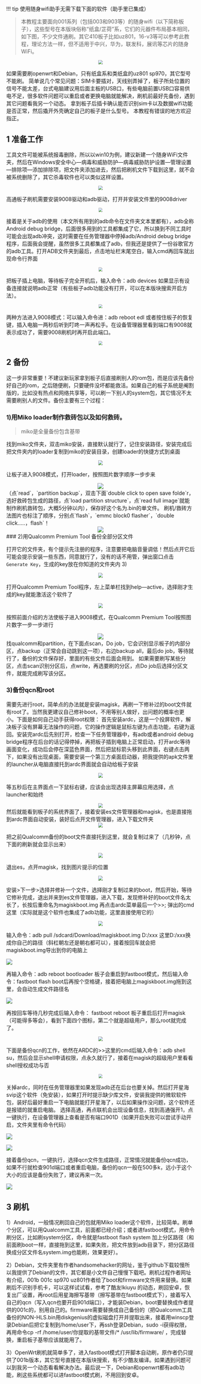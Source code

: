 !!! tip
    使用随身wifi助手无需下载下面的软件（助手里已集成）

> 本教程主要面向001系列（包括003和903等）的随身wifi（以下简称板子），这些型号在本版块俗称“纸盒/芷荷”系，它们的元器件布局基本相同，如下图，不少文件通刷。其它410板子比如uz801，16-v3等可以参考此教程，理论方法一样，但不适用于中兴，华为，联发科，展讯等芯片的随身WiFi。

<div style="text-align: center;">
    <img src="./image/1457910_b6786f6d_7891_3591_704@3325x2494.jpeg.m.jpg" style="zoom:70%;" />
</div>

如果需要刷openwrt和Debian，只有纸盒系和类纸盒的uz801 sp970，其它型号不能刷。
简单说几个常见问题：SIM卡要插对，天线别弄掉了，板子所处位置的信号不能太差，台式电脑建议用后面主板的USB口，有些电脑前置USB口容易供电不足，很多软件问题可以重启或者更换电脑就能解决，刷机前最好先备份，遇到其它问题看我另一个动态。
拿到板子后插卡确认能否识别sim卡以及数据wifi功能是否正常，然后撬开外壳确定自己的板子是什么型号。
本教程有错误的地方欢迎指正。

## 1 准备工作

工具文件可能被系统报毒删除，所以以win10为例，建议新建一个随身WiFi文件夹，然后在Windows安全中心—病毒和威胁防护—病毒威胁防护设置—管理设置—排除项—添加排除项，把文件夹添加进去，然后把刷机文件下载到这里，就不会被系统删除了，其它杀毒软件也可以类似这样设置。

<div style="text-align: center;">
    <img src="./image/防止杀毒.jpg" style="zoom:70%;" />
</div>

高通板子刷机需要安装9008驱动和adb驱动，打开并安装文件里的9008driver

<div style="text-align: center;">
	<img src="./image/安装驱动.jpg" style="zoom:67%;" />
</div>

接着是关于adb的使用（本文所有用到的adb命令在文件夹文本里都有），adb全称Android debug bridge，后面很多用到的工具都集成了它，所以换到不同工具时可能会出现adb冲突，这时需要在任务管理器中停掉adb/Android debug bridge程序，后面我会提醒，虽然很多工具都集成了adb，但我还是提供了一份谷歌官方的adb工具。打开ADB文件夹到最后，点击地址栏末尾空白，输入cmd再回车就出现命令行界面

<div style="text-align: center;">
<img src="./image/打开abd工具.jpg" style="zoom:67%;" />
</div>

把板子插上电脑，等待板子完全开机后，输入命令：adb devices
如果显示有设备连接就说明adb正常（有些板子adb功能没有打开，可以在本版块搜索开启方法）。

<div style="text-align: center;">
<img src="image/查看ABD是否正常.jpg" style="zoom:67%;" />
</div>

两种方法进入9008模式：可以输入命令进：adb reboot edl
或者按住板子的恢复键，插入电脑一两秒后听到叮咚一声再松手。在设备管理器里看到端口有9008就表示成功了，需要9008刷机时再开启此端口。

<div style="text-align: center;">
<img src="image/9008.jpg" style="zoom:67%;" />
</div>

## 2 备份

这一步非常重要！不建议新玩家拿到板子后直接刷别人的rom包，而是应该先备份好自己的rom，之后随便刷，只要硬件没坏都能救活。如果自己的板子系统是阉割版的，比如没有热点和网络共享等，可以刷一下别人的system包，其它情况不太需要刷别人的文件。备份主要有三个过程：

### 1)用Miko loader制作救砖包以及如何救砖。

> miko是全量备份包含基带

找到miko文件夹，双击miko安装，直接默认就行了，记住安装路径，安装完成后把文件夹内的loader复制到miko的安装目录，创建loader的快捷方式到桌面

<div style="text-align: center;">
<img src="image/复制loader.jpg" style="zoom: 80%;" />
</div>

让板子进入9008模式，打开loader，按照图片数字顺序一步步来

<div style="text-align: center;">
<img src="image/loader备份.jpg"  />
</div>
（点`read`，`partition backup`，双击下面`double click to open save folde`r，选好救砖包生成的路径，点`load partition structure`，点`read full image`就能制作刷机救砖包，大概5分钟以内），保存好这个名为.bin的单文件。
刷机/救砖方法图片也标注了顺序，分别点`flash`，`emmc block0 flasher`，`double click.....，flash`！

<div style="text-align: center;">
<img src="image/刷机或者救砖.jpg"  />
</div>
### 2)用Qualcomm Premium Tool 备份全部分区文件

打开它的文件夹，有个提示先注册的程序，注意要把电脑音量调低！然后点开它后可能会提示安装一些东西，同意就行了，没有的话不用管，弹出窗口点击`Generate Key`，生成的key放在你知道的文件夹内
3)

<div style="text-align: center;">
<img src="image/注册生成key.jpg" style="zoom:80%;" />
</div>

打开Qualcomm Premium Tool程序，左上菜单栏找到help—active，选择刚才生成的key就能激活这个软件了

<div style="text-align: center;">
<img src="image/激活模式.jpg" style="zoom:80%;" />
</div>

按照前面介绍的方法使板子进入9008模式，在Qualcomm Premium Tool按照图片数字一步一步进行

<div style="text-align: center;">
<img src="image/备份步骤顺序.jpg"  />
</div>
找qualcomm和partition，在下面点scan，Do job，它会识别显示板子的内部分区，点backup（正常会自动跳到这一项），右边backup all，最后do job，等待就行了，备份的文件保存好，里面的有些文件后面会用到。
如果需要刷写某些分区，点击scan识别分区后，点write，再选要刷的分区，点Do job后选择分区文件，就能完成刷写该分区。

### 3)备份qcn和root

需要先进行root，简单点的办法就是安装magisk，再刷一下修补过的boot文件就有root了。当然我更建议自己修补boot，不用等别人做好，出问题的概率也更小。下面是如何自己动手获得root权限：
首先安装ardc，这是一个投屏软件，解决板子没有屏幕无法操作的问题，它的操作逻辑是鼠标左键为点击功能，右键为返回。安装完ardc后先别打开，检查一下任务管理器中，有adb或者android debug bridge程序在后台的话记得停掉，再把板子插到电脑上正常启动，打开ardc等待画面变化，成功后会停在深蓝色界面，然后把鼠标箭头移到此界面，右键点击两下，如果没有出现桌面，需要安装一个第三方桌面启动器，把我提供的apk文件里的launcher从电脑直接托到ardc界面就会自动给板子安装

<div style="text-align: center;">
<img src="image/安装桌面启动器.jpg" style="zoom:80%;" />
</div>

等五秒后在主界面点一下鼠标右键，应该会出现选择主屏幕应用选择，点launcher和始终

<div style="text-align: center;">
<img src="image/选择默认桌面启动器.jpg" style="zoom:80%;" />
</div>
然后就能看到板子的系统界面了，接着安装es文件管理器和magisk，也是直接拖到ardc界面自动安装，装好后点开文件管理器，进入下载文件夹

<div style="text-align: center;">
<img src="image/文件夹.jpg" style="zoom:80%;" />
</div>

把之前Qualcomm备份的boot文件直接托到这里，就会复制过来了（几秒钟，点下面的刷新就会显示出来）

<div style="text-align: center;">
<img src="image/复制boot.jpg" style="zoom:80%;" />
</div>

退出es，点开magisk，找到图片提示的位置

<div style="text-align: center;">
<img src="image/magisk修补boot.jpg" style="zoom:80%;" />
</div>

安装>下一步>选择并修补一个文件，选择刚才复制过来的boot，然后开始，等待它修补完成，退出并来到es文件管理器，进入下载，发现修补好的boot文件名太长了，长按后重命名为magiskboot.img
再点击ardc菜单最后一个>>; 弹出的cmd这里（实际就是这个软件也集成了adb功能，这里直接使用它的）

<div style="text-align: center;">
<img src="image/打开ARDC的ADB功能.jpg" style="zoom:80%;" />
</div>

输入命令：adb pull /sdcard/Download/magiskboot.img D:/xxx
这里D:/xxx换成你自己的路径（斜杠朝左还是朝右都可以），接着按回车就会把magiskboot.img导出到你的电脑上


![](image/导出magiskboot.jpg)

再输入命令：adb reboot bootloader
板子会重启到fastboot模式，然后输入命令：fastboot flash boot后再按个空格键，接着把电脑上magiskboot.img拖到这里，会自动生成文件路径名


![](image/刷入修补后的boot.jpg)

再按回车等待几秒完成后输入命令：
fastboot reboot
板子重启后打开magisk（可能得多等会），看到下面四个图标，第二个就是超级用户，那么root就完成了。

<div style="text-align: center;">
<img src="image/获得root权限.jpg" style="zoom:80%;" />
</div>

下面是备份qcn的工作，依然在ARDC的>>这里的cmd后输入命令：adb shell su，然后会显示shell申请权限，点永久就行了，接着在magisk的超级用户里看看shell授权成功与否

<div style="text-align: center;">
<img src="image/shell授权.jpg" style="zoom:67%;" />
</div>

关掉ardc，同时在任务管理器里如果发现adb还在后台也要关掉。然后打开星海svip这个软件（免安装），如果打开时提示缺少库文件，安装我提供的微软软件包，装好后最好重启一下电脑就能打开星海了，以后如果操作没问题，这个软件还是报错的就重启电脑。
选择高通，再点联机会出现设备信息，找到高通强开1，点一键执行，在设备管理器上查看是否有端口901D（如果开启失败可以尝试手动开启，文件夹里有命令代码）


![](image/强开端口901D.jpg)

<img src="image/成功开启端口901D.jpg"  />

接着备份qcn，一键执行，选择qcn文件生成路径，正常情况就能备份qcn成功，如果不行就检查901d端口或者重启电脑，备份的qcn一般在500多k，远小于这个大小的应该是备份失败了，建议再来一次。

<img src="image/备份QCN.jpg"  />

## 3 刷机
1）Android，一般情况刷回自己的包就用Miko loader这个软件，比较简单。刷单个分区，可以用Qualcomm工具，前面都已经介绍；或者进fastboot模式，用命令刷分区，比如刷system分区，命令就是fastboot flash system 加上分区路径（和前面刷boot一样，直接拖到这里，如果失败，把文件放到adb目录下，把分区路径换成分区文件名system.img也能刷，效果更好）。

2）Debian，文件夹里有作者handsomehacker的网址，鉴于github下载较慢所以我提供了Debian的文件，其它都是小文件自己慢慢下载吧。刷机过程作者网址有介绍，001b 001c sp970 uz801作者给了boot和firmware文件用来替换。如果刷后不识别手机卡，可以这样试试看，参考了酷友lkiuyu 的动态，刷回安卓，恢复出厂设置，再root后用星海擦写基带（擦写基带在fastboot模式下），接着写入自己的qcn（写入qcn也要开启901d端口），才能装Debian，boot要替换成作者提供的001c的，别用自己的。firmware需要替换成自己备份的（把Qualcomm工具备份的NON-HLS.bin用diskgenius的虚拟磁盘打开并提取出来，接着用winscp登录Debian后把它复制到/home/user下，再ssh登录Debian，sudo -i获得权限，再用命令cp -rf /home/user/你提取的基带文件/* /usr/lib/firmware/ ，完成替换，重启板子基带应该就能用了。

3）OpenWrt刷机就简单多了，进入fastboot模式打开脚本自动刷，原作者仍只提供了001b版本，其它型号直接在本版块搜索，有不少酷友编译。如果遇到问题可以到我另一个动态看看解决办法。最后说一下，Debian和openwrt都有adb功能，刷这些系统都可以进fastboot模式刷，不用回到安卓。